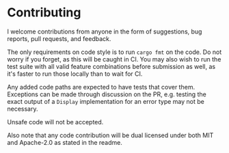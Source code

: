 # Contributing

I welcome contributions from anyone in the form of suggestions, bug reports,
pull requests, and feedback.

The only requirements on code style is to run `cargo fmt` on the code.
Do not worry if you forget, as this will be caught in CI.
You may also wish to run the test suite with all valid feature combinations
before submission as well, as it's faster to run those locally than to wait for CI.

Any added code paths are expected to have tests that cover them. Exceptions can
be made through discussion on the PR, e.g. testing the exact output of a `Display`
implementation for an error type may not be necessary.

Unsafe code will not be accepted.

Also note that any code contribution will be dual licensed under both MIT and
Apache-2.0 as stated in the readme.
